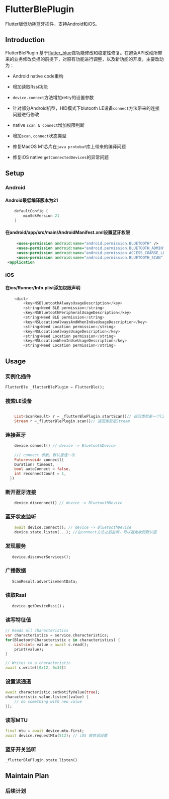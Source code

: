 # FlutterBlePlugin

 Flutter版低功耗蓝牙插件，支持Android和iOS。

## Introduction

FlutterBlePlugin 基于[flutter_blue](!https://pub.flutter-io.cn/packages/flutter_blue)做功能修改和稳定性修复。在避免API改动所带来的业务修改负担的前提下，对原有功能进行调整，以及新功能的开发，主要改动为：

* Android native code重构

* 增加读取Rssi功能

* `device.connect`方法增加retry的设置参数

* 针对部分Android机型，HID模式下blutooth LE设备`connect`方法带来的连接问题进行修改

* native `scan & connect`增加权限判断

* 增加`scan`, `connect`状态类型

* 修复MacOS M1芯片在`java protobuf`库上带来的编译问题

* 修复iOS native `getConnectedDevices`的异常问题

## Setup

### Android 

#### Android最低编译版本为21

```dart
    defaultConfig {
        minSdkVersion 21
    }
```

#### 在**android/app/src/main/AndroidManifest.xml**设置蓝牙权限

```xml 
	 <uses-permission android:name="android.permission.BLUETOOTH" />  
	 <uses-permission android:name="android.permission.BLUETOOTH_ADMIN" />  
	 <uses-permission android:name="android.permission.ACCESS_COARSE_LOCATION"/>  
     <uses-permission android:name="android.permission.BLUETOOTH_SCAN" />
 <application
```

### iOS

#### 在**ios/Runner/Info.plist**添加权限声明

```dart 
	<dict>  
	    <key>NSBluetoothAlwaysUsageDescription</key>  
	    <string>Need BLE permission</string>  
	    <key>NSBluetoothPeripheralUsageDescription</key>  
	    <string>Need BLE permission</string>  
	    <key>NSLocationAlwaysAndWhenInUseUsageDescription</key>  
	    <string>Need Location permission</string>  
	    <key>NSLocationAlwaysUsageDescription</key>  
	    <string>Need Location permission</string>  
	    <key>NSLocationWhenInUseUsageDescription</key>  
	    <string>Need Location permission</string>
```

## Usage

### 实例化插件

```dart
FlutterBle _flutterBlePlugin = FlutterBle();
```

### 搜索LE设备

```dart
  
    List<ScanResult> r = _flutterBlePlugin.startScan()// 返回类型是一个list
	Stream r =_flutterBlePlugin.scan()// 返回类型是Stream

```

### 连接蓝牙

```dart
    device.connect() // device -> BluetoothDevice
	
	/// connect 参数，默认重连一次
	Future<void> connect({
    Duration? timeout,
    bool autoConnect = false,
    int reconnectCount = 1,
  })
```

### 断开蓝牙连接

```dart
    device.disconnect() // device -> BluetoothDevice
```

### 蓝牙状态监听

```dart
    await device.connect(); // device -> BluetoothDevice
	device.state.listen(...); //在connect方法之后监听，可以避免收到默认值
```

### 发现服务

```dart
   device.discoverServices();
```

### 广播数据

```dart
   ScanResult.advertisementData;
```

### 读取Rssi

```dart
   device.getDeviceRssi()；
```

### 读写特征值

```dart
// Reads all characteristics
var characteristics = service.characteristics;
for(BluetoothCharacteristic c in characteristics) {
    List<int> value = await c.read();
    print(value);
}

// Writes to a characteristic
await c.write([0x12, 0x34])
```

### 设置读通道
```dart
await characteristic.setNotifyValue(true);
characteristic.value.listen((value) {
    // do something with new value
});
```

### 读写MTU


```dart
final mtu = await device.mtu.first;
await device.requestMtu(512); // iOS 做尝试设置
```

### 蓝牙开关监听


```dart
_flutterBlePlugin.state.listen()
```


## Maintain Plan

### 后续计划
